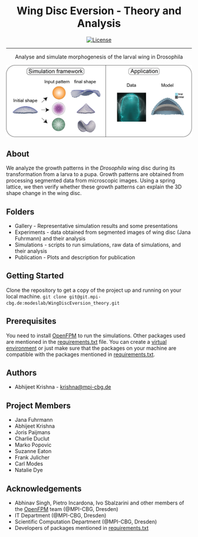 

<h1 align="center">Wing Disc Eversion - Theory and Analysis</h1>

<div align="center">

  
  [![License](https://img.shields.io/badge/license-MIT-blue.svg)](/LICENSE)

</div>

---

<p align="center"> Analyse and simulate morphogenesis of the larval wing in Drosophila
    <br> 
</p>

![alt text](./Gallery/WD_teaser.png)

## About <a name = "about"></a>
We analyze the growth patterns in the *Drosophila* wing disc during its transformation from a larva to a pupa. Growth patterns are obtained from processing segmented data from microscopic images. Using a spring lattice, we then verify whether these growth patterns can explain the 3D shape change in the wing disc.

## Folders
- Gallery - Representative simulation results and some presentations
- Experiments - data obtained from segmented images of wing disc (Jana Fuhrmann) and their analysis
- Simulations - scripts to run simulations, raw data of simulations, and their analysis
- Publication - Plots and description for publication

## Getting Started <a name = "getting_started"></a>

Clone the repository to get a copy of the project up and running on your local machine.
`git clone git@git.mpi-cbg.de:modeslab/WingDiscEversion_theory.git`

## Prerequisites
You need to install [OpenFPM](http://openfpm.mpi-cbg.de/) to run the simulations.
Other packages used are mentioned in the [requirements.txt](requirements.txt) file. You can create a [virtual environment](https://packaging.python.org/en/latest/guides/installing-using-pip-and-virtual-environments/#creating-a-virtual-environment) or just make sure that the packages on your machine are compatible with the packages mentioned in [requirements.txt](requirements.txt).

##  Authors <a name = "authors"></a>
- Abhijeet Krishna - [krishna@mpi-cbg.de](krishna@mpi-cbg.de)

## Project Members

- Jana Fuhrmann
- Abhijeet Krishna
- Joris Paijmans
- Charlie Duclut
- Marko Popovic
- Suzanne Eaton
- Frank Julicher
- Carl Modes
- Natalie Dye

## Acknowledgements <a name = "acknowledgement"></a>
- Abhinav Singh, Pietro Incardona, Ivo Sbalzarini and other members of the [OpenFPM](http://openfpm.mpi-cbg.de/) team (@MPI-CBG, Dresden)
- IT Department (@MPI-CBG, Dresden)
- Scientific Computation Department (@MPI-CBG, Dresden)
- Developers of packages mentioned in [requirements.txt](Environment/requirements.txt)
